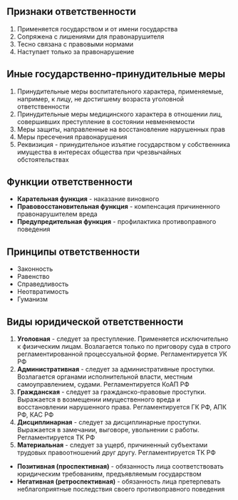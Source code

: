 ## Признаки ответственности
1. Применяется государством и от имени государства
2. Сопряжена с лишениями для правонарушителя
3. Тесно связана с правовыми нормами
4. Наступает только за правонарушение
## Иные государственно-принудительные меры
1. Принудительные меры воспитательного характера, применяемые, например, к лицу, не достигшему возраста уголовной ответственности
2. Принудительные меры медицинского характера в отношении лиц, совершивших преступление в состоянии невменяемости
3. Меры защиты, направленные на восстановление нарушенных прав
4. Меры пресечения правонарушения
5. Реквизиция - принудительное изъятие государством у собственника имущества в интересах общества при чрезвычайных обстоятельствах
## Функции ответственности
- **Карательная функция** - наказание виновного
- **Правовосстановительная функция** - компенсация причиненного правонарушителем вреда
- **Предупредительная функция** - профилактика противоправного поведения
## Принципы ответственности
- Законность
- Равенство
- Справедливость
- Неотвратимость
- Гуманизм
## Виды юридической ответственности
1. **Уголовная** - следует за преступление. Применяется исключительно к физическим лицам. Возлагается только по приговору суда в строго регламентированной процессуальной форме. Регламентируется УК РФ
2. **Административная** - следует за административные проступки. Возлагается органами исполнительной власти, местным самоуправлением, судами. Регламентируется КоАП РФ
3. **Гражданская** - следует за гражданско-правовые проступки. Выражается в возмещении имущественного вреда и восстановлении нарушенного права. Регламентируется ГК РФ, АПК РФ, КАС РФ
4. **Дисциплинарная** - следует за дисциплинарные проступки. Выражается в замечании, выговоре, увольнении с работы. Регламентируется ТК РФ
5. **Материальная** - следует за ущерб, причиненный субъектами трудовых правоотношений друг другу. Регламентируется ТК РФ
  
- **Позитивная (проспективная)** - обязанность лица соответствовать юридическим требованиям, предъявляемым государством
- **Негативная (ретроспективная)** - обязанность лица претерпевать неблагоприятные последствия своего противоправного поведения